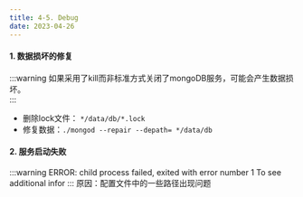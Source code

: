 ```yaml
---
title: 4-5. Debug
date: 2023-04-26
---
```


#### 1. 数据损坏的修复
:::warning
如果采用了kill而非标准方式关闭了mongoDB服务，可能会产生数据损坏。  
:::
- 删除lock文件： `*/data/db/*.lock`
- 修复数据：`./mongod --repair --depath= */data/db`

#### 2. 服务启动失败
:::warning
ERROR: child process failed, exited with error number 1 To see additional infor
:::
原因：配置文件中的一些路径出现问题